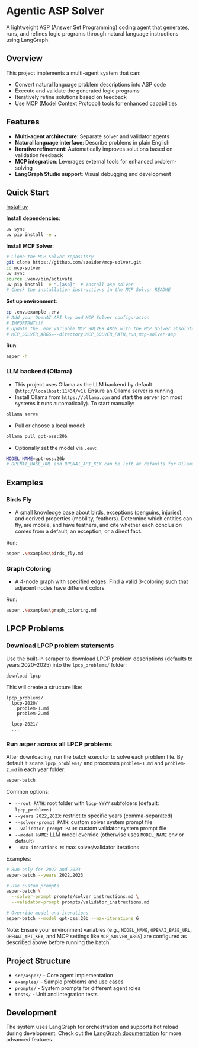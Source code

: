 # Agentic ASP Solver

A lightweight ASP (Answer Set Programming) coding agent that generates, runs, and refines logic programs through natural language instructions using LangGraph.

## Overview

This project implements a multi-agent system that can:
- Convert natural language problem descriptions into ASP code
- Execute and validate the generated logic programs
- Iteratively refine solutions based on feedback
- Use MCP (Model Context Protocol) tools for enhanced capabilities

## Features

- **Multi-agent architecture**: Separate solver and validator agents
- **Natural language interface**: Describe problems in plain English
- **Iterative refinement**: Automatically improves solutions based on validation feedback
- **MCP integration**: Leverages external tools for enhanced problem-solving
- **LangGraph Studio support**: Visual debugging and development

## Quick Start

[Install uv](https://docs.astral.sh/uv/getting-started/installation/)

**Install dependencies**:

```bash
uv sync
uv pip install -e .
```

**Install MCP Solver**:

```bash
# Clone the MCP Solver repository
git clone https://github.com/szeider/mcp-solver.git
cd mcp-solver
uv sync
source .venv/bin/activate
uv pip install -e ".[asp]"  # Install asp solver 
# Check the installation instructions in the MCP Solver README
```

**Set up environment**:

```bash
cp .env.example .env
# Add your OpenAI API key and MCP Solver configuration
# IMPORTANT!!!
# Update the .env variable MCP_SOLVER_ARGS with the MCP Solver absolute path
# MCP_SOLVER_ARGS=--directory,MCP_SOLVER_PATH,run,mcp-solver-asp
```

**Run**:

```bash
asper -h
```

### LLM backend (Ollama)

- This project uses Ollama as the LLM backend by default (`http://localhost:11434/v1`). Ensure an Ollama server is running.
- Install Ollama from `https://ollama.com` and start the server (on most systems it runs automatically). To start manually:

```bash
ollama serve
```

- Pull or choose a local model:

```bash
ollama pull gpt-oss:20b
```

- Optionally set the model via `.env`:

```bash
MODEL_NAME=gpt-oss:20b
# OPENAI_BASE_URL and OPENAI_API_KEY can be left at defaults for Ollama
```

## Examples

### Birds Fly

- A small knowledge base about birds, exceptions (penguins, injuries), and derived properties (mobility, feathers). Determine which entities can fly, are mobile, and have feathers, and cite whether each conclusion comes from a default, an exception, or a direct fact.

Run:

```bash
asper .\examples\birds_fly.md
```

### Graph Coloring

- A 4-node graph with specified edges. Find a valid 3-coloring such that adjacent nodes have different colors.

Run:

```bash
asper .\examples\graph_coloring.md
```

## LPCP Problems

### Download LPCP problem statements

Use the built-in scraper to download LPCP problem descriptions (defaults to years 2020–2025) into the `lpcp_problems/` folder:

```bash
download-lpcp
```

This will create a structure like:

```
lpcp_problems/
  lpcp-2020/
    problem-1.md
    problem-2.md
    ...
  lpcp-2021/
  ...
```

### Run asper across all LPCP problems

After downloading, run the batch executor to solve each problem file. By default it scans `lpcp_problems/` and processes `problem-1.md` and `problem-2.md` in each year folder:

```bash
asper-batch
```

Common options:

- `--root PATH`: root folder with `lpcp-YYYY` subfolders (default: `lpcp_problems`)
- `--years 2022,2023`: restrict to specific years (comma-separated)
- `--solver-prompt PATH`: custom solver system prompt file
- `--validator-prompt PATH`: custom validator system prompt file
- `--model NAME`: LLM model override (otherwise uses `MODEL_NAME` env or default)
- `--max-iterations N`: max solver/validator iterations

Examples:

```bash
# Run only for 2022 and 2023
asper-batch --years 2022,2023

# Use custom prompts
asper-batch \
  --solver-prompt prompts/solver_instructions.md \
  --validator-prompt prompts/validator_instructions.md

# Override model and iterations
asper-batch --model gpt-oss:20b --max-iterations 6
```

Note: Ensure your environment variables (e.g., `MODEL_NAME`, `OPENAI_BASE_URL`, `OPENAI_API_KEY`, and MCP settings like `MCP_SOLVER_ARGS`) are configured as described above before running the batch.

## Project Structure

- `src/asper/` - Core agent implementation
- `examples/` - Sample problems and use cases
- `prompts/` - System prompts for different agent roles
- `tests/` - Unit and integration tests

## Development

The system uses LangGraph for orchestration and supports hot reload during development. Check out the [LangGraph documentation](https://langchain-ai.github.io/langgraph/) for more advanced features.

